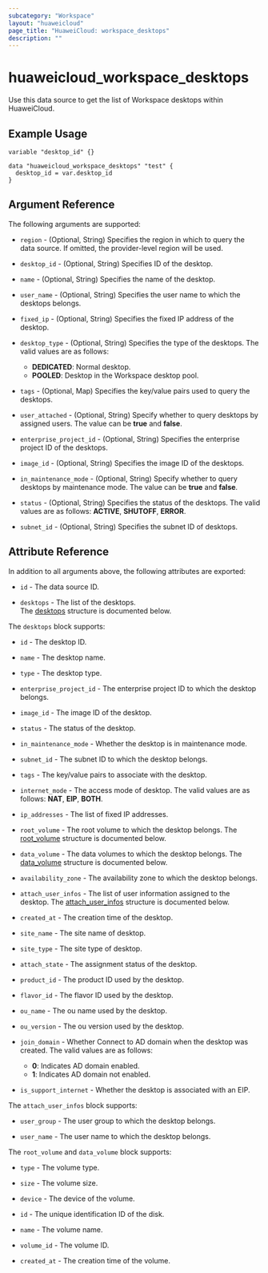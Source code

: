 ```yaml
---
subcategory: "Workspace"
layout: "huaweicloud"
page_title: "HuaweiCloud: workspace_desktops"
description: ""
---
```


# huaweicloud_workspace_desktops

Use this data source to get the list of Workspace desktops within HuaweiCloud.

## Example Usage

```hcl
variable "desktop_id" {}

data "huaweicloud_workspace_desktops" "test" {
  desktop_id = var.desktop_id
}
```

## Argument Reference

The following arguments are supported:

* `region` - (Optional, String) Specifies the region in which to query the data source.
  If omitted, the provider-level region will be used.

* `desktop_id` - (Optional, String) Specifies ID of the desktop.

* `name` - (Optional, String) Specifies the name of the desktop.

* `user_name` - (Optional, String) Specifies the user name to which the desktops belongs.

* `fixed_ip` - (Optional, String) Specifies the fixed IP address of the desktop.

* `desktop_type` - (Optional, String) Specifies the type of the desktops.
  The valid values are as follows:
  + **DEDICATED**: Normal desktop.
  + **POOLED**: Desktop in the Workspace desktop pool.

* `tags` - (Optional, Map) Specifies the key/value pairs used to query the desktops.

* `user_attached` - (Optional, String) Specify whether to query desktops by assigned users.
  The value can be **true** and **false**.

* `enterprise_project_id` - (Optional, String) Specifies the enterprise project ID of the desktops.

* `image_id` - (Optional, String) Specifies the image ID of the desktops.

* `in_maintenance_mode` - (Optional, String) Specify whether to query desktops by maintenance mode.
  The value can be **true** and **false**.

* `status` - (Optional, String) Specifies the status of the desktops.
  The valid values are as follows: **ACTIVE**, **SHUTOFF**, **ERROR**.

* `subnet_id` - (Optional, String) Specifies the subnet ID of desktops.

## Attribute Reference

In addition to all arguments above, the following attributes are exported:

* `id` - The data source ID.

* `desktops` - The list of the desktops.  
  The [desktops](#workspace_desktops) structure is documented below.

<a name="workspace_desktops"></a>
The `desktops` block supports:

* `id` - The desktop ID.

* `name` - The desktop name.

* `type` - The desktop type.

* `enterprise_project_id` - The enterprise project ID to which the desktop belongs.

* `image_id` - The image ID of the desktop.

* `status` - The status of the desktop.

* `in_maintenance_mode` - Whether the desktop is in maintenance mode.

* `subnet_id` - The subnet ID to which the desktop belongs.

* `tags` - The key/value pairs to associate with the desktop.

* `internet_mode` - The access mode of desktop.
  The valid values are as follows: **NAT**, **EIP**, **BOTH**.

* `ip_addresses` - The list of fixed IP addresses.

* `root_volume` - The root volume to which the desktop belongs.
  The [root_volume](#desktop_volume) structure is documented below.

* `data_volume` - The data volumes to which the desktop belongs.
  The [data_volume](#desktop_volume) structure is documented below.

* `availability_zone` - The availability zone to which the desktop belongs.

* `attach_user_infos` - The list of user information assigned to the desktop.
  The [attach_user_infos](#desktop_attach_user_infos) structure is documented below.

* `created_at` - The creation time of the desktop.

* `site_name` - The site name of desktop.

* `site_type` - The site type of desktop.

* `attach_state` - The assignment status of the desktop.

* `product_id` - The product ID used by the desktop.

* `flavor_id` - The flavor ID used by the desktop.

* `ou_name` - The ou name used by the desktop.

* `ou_version` - The ou version used by the desktop.

* `join_domain` - Whether Connect to AD domain when the desktop was created. The valid values are as follows:
  + **0**: Indicates AD domain enabled.
  + **1**: Indicates AD domain not enabled.

* `is_support_internet` - Whether the desktop is associated with an EIP.

<a name="desktop_attach_user_infos"></a>
The `attach_user_infos` block supports:

* `user_group` - The user group to which the desktop belongs.

* `user_name` - The user name to which the desktop belongs.

<a name="desktop_volume"></a>
The `root_volume` and `data_volume` block supports:

* `type` - The volume type.

* `size` - The volume size.

* `device` - The device of the volume.

* `id` - The unique identification ID of the disk.

* `name` - The volume name.

* `volume_id` - The volume ID.

* `created_at` - The creation time of the volume.
